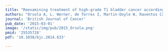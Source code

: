 ```yaml
---
title: "Reexamining treatment of high-grade T1 bladder cancer according to depth of lamina propria invasion: a prospective trial of 200 patients"
authors: "Orsola A, L. Werner, de Torres I, Martin-Doyle W, Raventos CX, Lozano F, **Mullane SA**, Leow JJ, Barletta JA, Bellmunt J, Morote J."
journal: 'British Journal of Cancer'
pub_date: '2015-03-01'
image: '/static/img/pub/2015_Orsola.png'
pmid: '25535728'
pdf: '10.1038/bjc.2014.633'

---
```

